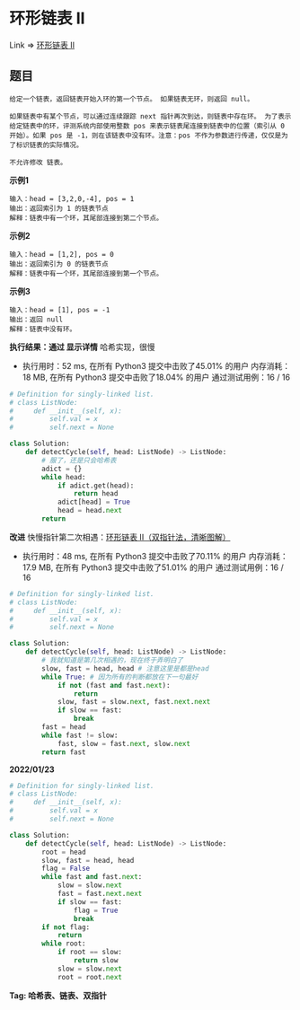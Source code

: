 # 环形链表 II

Link => [环形链表 II](https://leetcode-cn.com/problems/linked-list-cycle-ii/)

## 题目

    给定一个链表，返回链表开始入环的第一个节点。 如果链表无环，则返回 null。

    如果链表中有某个节点，可以通过连续跟踪 next 指针再次到达，则链表中存在环。 为了表示给定链表中的环，评测系统内部使用整数 pos 来表示链表尾连接到链表中的位置（索引从 0 开始）。如果 pos 是 -1，则在该链表中没有环。注意：pos 不作为参数进行传递，仅仅是为了标识链表的实际情况。

    不允许修改 链表。

**示例1**

    输入：head = [3,2,0,-4], pos = 1
    输出：返回索引为 1 的链表节点
    解释：链表中有一个环，其尾部连接到第二个节点。

**示例2**

    输入：head = [1,2], pos = 0
    输出：返回索引为 0 的链表节点
    解释：链表中有一个环，其尾部连接到第一个节点。

**示例3**

    输入：head = [1], pos = -1
    输出：返回 null
    解释：链表中没有环。

**执行结果：通过 显示详情**
哈希实现，很慢

- 执行用时：52 ms, 在所有 Python3 提交中击败了45.01% 的用户
内存消耗：18 MB, 在所有 Python3 提交中击败了18.04% 的用户
通过测试用例：16 / 16

```python
# Definition for singly-linked list.
# class ListNode:
#     def __init__(self, x):
#         self.val = x
#         self.next = None

class Solution:
    def detectCycle(self, head: ListNode) -> ListNode:
        # 服了，还是只会哈希表
        adict = {}
        while head:
            if adict.get(head):
                return head
            adict[head] = True
            head = head.next
        return
```
**改进**
快慢指针第二次相遇：[环形链表 II（双指针法，清晰图解）](https://leetcode-cn.com/problems/linked-list-cycle-ii/solution/linked-list-cycle-ii-kuai-man-zhi-zhen-shuang-zhi-/)
- 执行用时：48 ms, 在所有 Python3 提交中击败了70.11% 的用户
内存消耗：17.9 MB, 在所有 Python3 提交中击败了51.01% 的用户
通过测试用例：16 / 16
```python
# Definition for singly-linked list.
# class ListNode:
#     def __init__(self, x):
#         self.val = x
#         self.next = None

class Solution:
    def detectCycle(self, head: ListNode) -> ListNode:
        # 我就知道是第几次相遇的，现在终于弄明白了
        slow, fast = head, head # 注意这里是都是head
        while True: # 因为所有的判断都放在下一句最好
            if not (fast and fast.next):
                return
            slow, fast = slow.next, fast.next.next
            if slow == fast:
                break
        fast = head
        while fast != slow:
            fast, slow = fast.next, slow.next
        return fast

```
**2022/01/23**
```python
# Definition for singly-linked list.
# class ListNode:
#     def __init__(self, x):
#         self.val = x
#         self.next = None

class Solution:
    def detectCycle(self, head: ListNode) -> ListNode:
        root = head
        slow, fast = head, head
        flag = False
        while fast and fast.next:
            slow = slow.next
            fast = fast.next.next
            if slow == fast:
                flag = True
                break
        if not flag:
            return
        while root:
            if root == slow:
                return slow
            slow = slow.next
            root = root.next
```
**Tag: 哈希表、链表、双指针**
